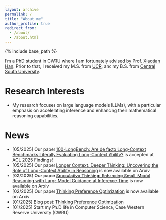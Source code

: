 ```yaml
---
layout: archive
permalink: /
title: "About me"
author_profile: true
redirect_from: 
  - /about/
  - /about.html
---
```


{% include base_path %}

I’m a PhD student in CWRU where I am fortunately advised by Prof. [Xiaotian Han](https://ahxt.github.io/). Prior to that, I received my M.S. from [UCR](https://www.ece.ucr.edu/), and my B.S. from [Central South University](https://soa.csu.edu.cn/).

Research Interests
======
* My research focuses on large language models (LLMs), with a particular emphasis on accelerating inference and enhancing their mathematical reasoning capabilities.

News
======
* [05/2025] Our paper [100-LongBench: Are de facto Long-Context Benchmarks Literally Evaluating Long-Context Ability?](https://arxiv.org/abs/2505.19293) is accepted at ACL 2025 Findings! 
* [05/2025] Our paper [Longer Context, Deeper Thinking: Uncovering the Role of Long-Context Ability in Reasoning](https://arxiv.org/abs/2505.17315) is now available on Arxiv
* [02/2025] Our paper [Speculative Thinking: Enhancing Small-Model Reasoning with Large Model Guidance at Inference Time](https://arxiv.org/abs/2504.12329) is now available on Arxiv
* [02/2025] Our paper [Thinking Preference Optimization](https://arxiv.org/abs/2502.13173) is now available on Arxiv
* [01/2025] Blog post: [Thinking Preference Optimization](https://uservan.github.io/posts/2025/01/Thinking_Preference_Optimization/)
* [01/2025] Start my Ph.D life in Computer Science, Case Western Reserve University (CWRU)